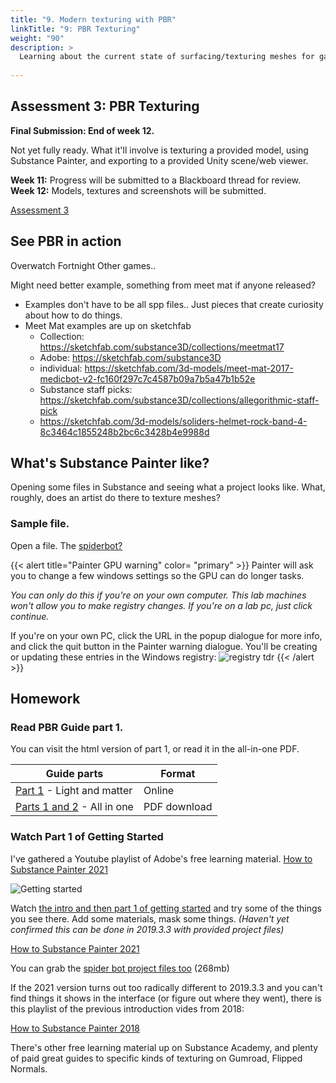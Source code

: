 ```yaml
---
title: "9. Modern texturing with PBR"
linkTitle: "9: PBR Texturing"
weight: "90"
description: >
  Learning about the current state of surfacing/texturing meshes for games.
  
---
```


## Assessment 3: PBR Texturing

**Final Submission: End of week 12.**

Not yet fully ready. What it'll involve is texturing a provided model, using Substance Painter, and exporting to a provided Unity scene/web viewer. 

**Week 11:** Progress will be submitted to a Blackboard thread for review.   
**Week 12:** Models, textures and screenshots will be submitted.

<a class="btn btn-lg btn-primary mr-3 mb-4" href="../assessments/#assessment-3-pbr-texturing">Assessment 3</a>

## See PBR in action

Overwatch
Fortnight
Other games..

Might need better example, something from meet mat if anyone released?
  - Examples don't have to be all spp files.. Just pieces that create curiosity about how to do things.
  - Meet Mat examples are up on sketchfab 
    - Collection: https://sketchfab.com/substance3D/collections/meetmat17
    - Adobe: https://sketchfab.com/substance3D 
    - individual: https://sketchfab.com/3d-models/meet-mat-2017-medicbot-v2-fc160f297c7c4587b09a7b5a47b1b52e
    - Substance staff picks: https://sketchfab.com/substance3D/collections/allegorithmic-staff-pick
    - https://sketchfab.com/3d-models/soliders-helmet-rock-band-4-8c3464c1855248b2bc6c3428b4e9988d

## What's Substance Painter like?

Opening some files in Substance and seeing what a project looks like. What, roughly, does an artist do there to texture meshes?

### Sample file.

Open a file.
The [spiderbot?](https://academy.substance3d.com/courses/Getting-Started-with-Substance-Painter-2021/youtube--ZbmRsOnApk)

{{< alert title="Painter GPU warning" color= "primary" >}}
Painter will ask you to change a few windows settings so the GPU can do longer tasks. 

*You can only do this if you're on your own computer. This lab machines won't allow you to make registry changes. If you're on a lab pc, just click continue.*

If you're on your own PC, click the URL in the popup dialogue for more info, and click the quit button in the Painter warning dialogue. You'll be creating or updating these entries in the Windows registry:
![registry tdr](registry_tdr.png)
{{< /alert >}}

## Homework

### Read PBR Guide part 1. 

You can visit the html version of part 1, or read it in the all-in-one PDF.

Guide parts | Format
---- | ----
[Part 1](https://academy.substance3d.com/courses/the-pbr-guide-part-1) - Light and matter | Online 
[Parts 1 and 2](https://academy-api.substance3d.com/courses/b6377358ad36c444f45e2deaa0626e65/attachments/2b57526e-4bf3-4fd6-ae88-e9a9313a35cc) - All in one | PDF download 

### Watch Part 1 of Getting Started

I've gathered a Youtube playlist of Adobe's free learning material. [How to Substance Painter 2021](https://www.youtube.com/playlist?list=PLfWza-ietxywun4izsjHG6A69i-aLROK4)  

![Getting started](substance_getting_started.png)

Watch [the intro and then part 1 of getting started](https://www.youtube.com/watch?v=-ZbmRsOnApk&list=PLfWza-ietxywun4izsjHG6A69i-aLROK4&index=1) and try some of the things you see there. Add some materials, mask some things. *(Haven't yet confirmed this can be done in 2019.3.3 with provided project files)* 

[How to Substance Painter 2021](https://www.youtube.com/playlist?list=PLfWza-ietxywun4izsjHG6A69i-aLROK4)  

You can grab the [spider bot project files too](https://academy-api.substance3d.com/courses/88047015-c97e-48e8-9654-be65ca7c9809/attachments/ac082bf7-d343-4e1a-afd5-3edd4b4af287) \(268mb\)  



If the 2021 version turns out too radically different to 2019.3.3 and you can't find things it shows in the interface (or figure out where they went), there is this playlist of the previous introduction vides from 2018: 

[How to Substance Painter 2018](https://www.youtube.com/watch?v=IGGQl9kVB1M&list=PLB0wXHrWAmCxt86Aof15KxHnimg5Iowf6&index=9)

There's other free learning material up on Substance Academy, and plenty of paid great guides to specific kinds of texturing on Gumroad, Flipped Normals.
